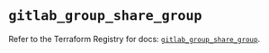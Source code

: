 # `gitlab_group_share_group`

Refer to the Terraform Registry for docs: [`gitlab_group_share_group`](https://registry.terraform.io/providers/gitlabhq/gitlab/18.5.0/docs/resources/group_share_group).
